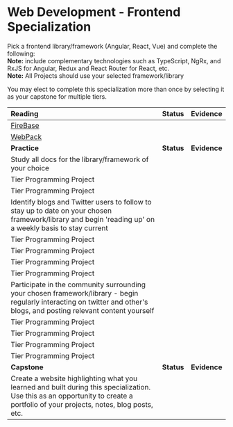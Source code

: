 # Web Development - Frontend Specialization

Pick a frontend library/framework (Angular, React, Vue) and complete the following:  
**Note:** include complementary technologies such as TypeScript, NgRx, and RxJS for Angular, Redux and React Router for React, etc.  
**Note:** All Projects should use your selected framework/library

You may elect to complete this specialization more than once by selecting it as your capstone for multiple tiers.

| **Reading**                                                                                                                                                                     | **Status** | **Evidence** |
| :------------------------------------------------------------------------------------------------------------------------------------------------------------------------------ | :--------: | :----------: |
| [FireBase](https://firebase.google.com/docs/)                                                                                                                                   |            |              |
| [WebPack](https://webpack.js.org/concepts)                                                                                                                                      |            |              |
| **Practice**                                                                                                                                                                    | **Status** | **Evidence** |
| Study all docs for the library/framework of your choice                                                                                                                         |            |              |
| Tier Programming Project                                                                                                                                                        |            |              |
| Tier Programming Project                                                                                                                                                        |            |              |
| Identify blogs and Twitter users to follow to stay up to date on your chosen framework/library and begin 'reading up' on a weekly basis to stay current                         |            |              |
| Tier Programming Project                                                                                                                                                        |            |              |
| Tier Programming Project                                                                                                                                                        |            |              |
| Tier Programming Project                                                                                                                                                        |            |              |
| Tier Programming Project                                                                                                                                                        |            |              |
| Participate in the community surrounding your chosen framework/library - begin regularly interacting on twitter and other's blogs, and posting relevant content yourself        |            |              |
| Tier Programming Project                                                                                                                                                        |            |              |
| Tier Programming Project                                                                                                                                                        |            |              |
| Tier Programming Project                                                                                                                                                        |            |              |
| Tier Programming Project                                                                                                                                                        |            |              |
| **Capstone**                                                                                                                                                                    | **Status** | **Evidence** |
| Create a website highlighting what you learned and built during this specialization. Use this as an opportunity to create a portfolio of your projects, notes, blog posts, etc. |            |              |
